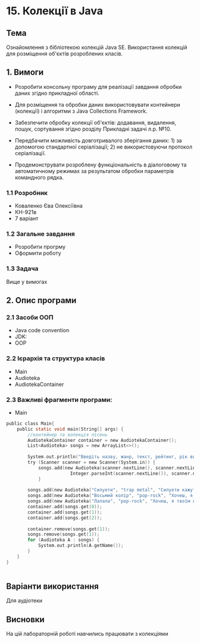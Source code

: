 # 15. Колекції в Java
## Тема
Ознайомлення з бібліотекою колекцій Java SE.
Використання колекцій для розміщення об'єктів розроблених класів.
## 1. Вимоги
* Розробити консольну програму для реалізації завдання обробки даних згідно прикладної області.

* Для розміщення та обробки даних використовувати контейнери (колекції) і алгоритми з Java Collections Framework.

* Забезпечити обробку колекції об'єктів: додавання, видалення, пошук, сортування згідно розділу Прикладні задачі л.р. №10.

* Передбачити можливість довготривалого зберігання даних: 1) за допомогою стандартної серіалізації; 2) не використовуючи протокол серіалізації.

* Продемонструвати розроблену функціональність в діалоговому та автоматичному режимах за результатом обробки параметрів командного рядка.
### 1.1 Розробник
* Коваленко Єва Олексіївна
* КН-921в
* 7 варіант
### 1.2 Загальне завдання
* Розробити прогрму
* Оформити роботу
### 1.3 Задача
Вище у вимогах
## 2. Опис програми
### 2.1 Засоби ООП
* Java code convention
* JDK:
* OOP
### 2.2 Ієрархія та структура класів
* Main
* Audioteka
* AudiotekaContainer
### 2.3 Важливі фрагменти програми:
* Main

```c
public class Main{
	public static void main(String[] args) {
		//контейнер та колекція пісень
		AudiotekaContainer container = new AudiotekaContainer();
		List<Audioteka> songs = new ArrayList<>();
		
		System.out.println("Введіть назву, жанр, текст, рейтинг, рік видання, виконавця.\n");
		try (Scanner scanner = new Scanner(System.in)) {
        	songs.add(new Audioteka(scanner.nextLine(), scanner.nextLine(), scanner.nextLine(), Integer.parseInt(scanner.nextLine()), 
                		Integer.parseInt(scanner.nextLine()), scanner.nextLine()));
        	}
		
		songs.add(new Audioteka("Силуети", "trap metal", "Силуети кажуть, що там спокій.", 16, 2022, "Sadsvit"));
		songs.add(new Audioteka("Восьмий колір", "pop-rock", "Хочеш, я твоїм кольором буду?", 14, 2005, "Moto"));
		songs.add(new Audioteka("Лалала", "pop-rock", "Хочеш, я твоїм кольором буду?", 14, 2005, "Moto"));
		container.add(songs.get(0));
		container.add(songs.get(1));
		container.add(songs.get(2));
		
		container.remove(songs.get(1));
		songs.remove(songs.get(1));	
		for (Audioteka A : songs) {
	        System.out.println(A.getName());
	    }
	}
}
		
```
## Варіанти використання
Для аудіотеки
## Висновки
На цій лабораторній роботі навчились працювати з колекціями
